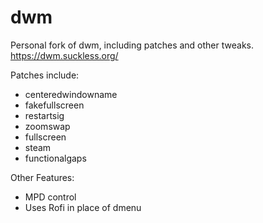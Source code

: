 # dwm
Personal fork of dwm, including patches and other tweaks. https://dwm.suckless.org/

Patches include:
 - centeredwindowname
 - fakefullscreen
 - restartsig
 - zoomswap
 - fullscreen
 - steam
 - functionalgaps

Other Features:
 - MPD control
 - Uses Rofi in place of dmenu
